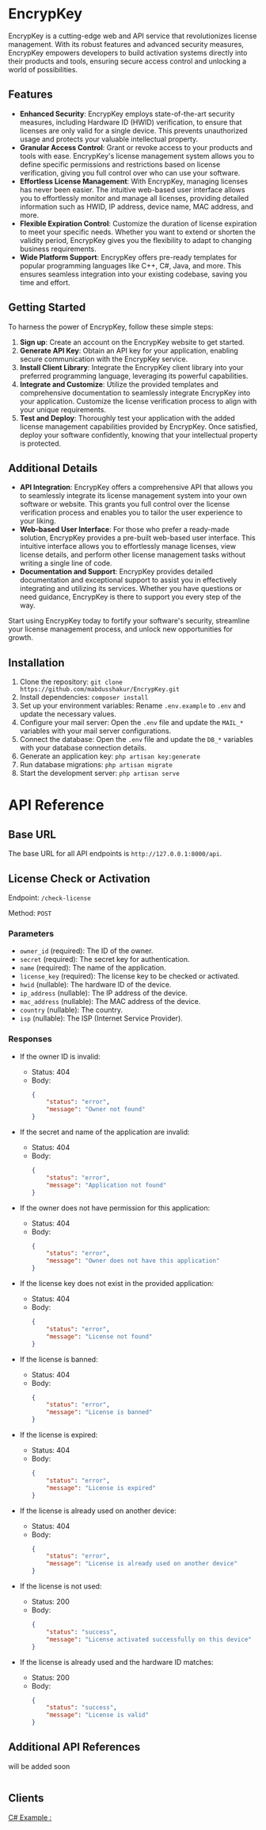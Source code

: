# EncrypKey

EncrypKey is a cutting-edge web and API service that revolutionizes license management. With its robust features and advanced security measures, EncrypKey empowers developers to build activation systems directly into their products and tools, ensuring secure access control and unlocking a world of possibilities.

## Features

- **Enhanced Security**: EncrypKey employs state-of-the-art security measures, including Hardware ID (HWID) verification, to ensure that licenses are only valid for a single device. This prevents unauthorized usage and protects your valuable intellectual property.
- **Granular Access Control**: Grant or revoke access to your products and tools with ease. EncrypKey's license management system allows you to define specific permissions and restrictions based on license verification, giving you full control over who can use your software.
- **Effortless License Management**: With EncrypKey, managing licenses has never been easier. The intuitive web-based user interface allows you to effortlessly monitor and manage all licenses, providing detailed information such as HWID, IP address, device name, MAC address, and more.
- **Flexible Expiration Control**: Customize the duration of license expiration to meet your specific needs. Whether you want to extend or shorten the validity period, EncrypKey gives you the flexibility to adapt to changing business requirements.
- **Wide Platform Support**: EncrypKey offers pre-ready templates for popular programming languages like C++, C#, Java, and more. This ensures seamless integration into your existing codebase, saving you time and effort.

## Getting Started

To harness the power of EncrypKey, follow these simple steps:

1. **Sign up**: Create an account on the EncrypKey website to get started.
2. **Generate API Key**: Obtain an API key for your application, enabling secure communication with the EncrypKey service.
3. **Install Client Library**: Integrate the EncrypKey client library into your preferred programming language, leveraging its powerful capabilities.
4. **Integrate and Customize**: Utilize the provided templates and comprehensive documentation to seamlessly integrate EncrypKey into your application. Customize the license verification process to align with your unique requirements.
5. **Test and Deploy**: Thoroughly test your application with the added license management capabilities provided by EncrypKey. Once satisfied, deploy your software confidently, knowing that your intellectual property is protected.

## Additional Details

- **API Integration**: EncrypKey offers a comprehensive API that allows you to seamlessly integrate its license management system into your own software or website. This grants you full control over the license verification process and enables you to tailor the user experience to your liking.
- **Web-based User Interface**: For those who prefer a ready-made solution, EncrypKey provides a pre-built web-based user interface. This intuitive interface allows you to effortlessly manage licenses, view license details, and perform other license management tasks without writing a single line of code.
- **Documentation and Support**: EncrypKey provides detailed documentation and exceptional support to assist you in effectively integrating and utilizing its services. Whether you have questions or need guidance, EncrypKey is there to support you every step of the way.

Start using EncrypKey today to fortify your software's security, streamline your license management process, and unlock new opportunities for growth.


## Installation

1. Clone the repository: `git clone https://github.com/mabdusshakur/EncrypKey.git`
2. Install dependencies: `composer install`
3. Set up your environment variables: Rename `.env.example` to `.env` and update the necessary values.
4. Configure your mail server: Open the `.env` file and update the `MAIL_*` variables with your mail server configurations.
5. Connect the database: Open the `.env` file and update the `DB_*` variables with your database connection details.
6. Generate an application key: `php artisan key:generate`
7. Run database migrations: `php artisan migrate`
8. Start the development server: `php artisan serve`


# API Reference

## Base URL

The base URL for all API endpoints is `http://127.0.0.1:8000/api`.

## License Check or Activation

Endpoint: `/check-license`

Method: `POST`

### Parameters

- `owner_id` (required): The ID of the owner.
- `secret` (required): The secret key for authentication.
- `name` (required): The name of the application.
- `license_key` (required): The license key to be checked or activated.
- `hwid` (nullable): The hardware ID of the device.
- `ip_address` (nullable): The IP address of the device.
- `mac_address` (nullable): The MAC address of the device.
- `country` (nullable): The country.
- `isp` (nullable): The ISP (Internet Service Provider).

### Responses

- If the owner ID is invalid:
    - Status: 404
    - Body:
        ```json
        {
            "status": "error",
            "message": "Owner not found"
        }
        ```

- If the secret and name of the application are invalid:
    - Status: 404
    - Body:
        ```json
        {
            "status": "error",
            "message": "Application not found"
        }
        ```

- If the owner does not have permission for this application:
    - Status: 404
    - Body:
        ```json
        {
            "status": "error",
            "message": "Owner does not have this application"
        }
        ```

- If the license key does not exist in the provided application:
    - Status: 404
    - Body:
        ```json
        {
            "status": "error",
            "message": "License not found"
        }
        ```

- If the license is banned:
    - Status: 404
    - Body:
        ```json
        {
            "status": "error",
            "message": "License is banned"
        }
        ```

- If the license is expired:
    - Status: 404
    - Body:
        ```json
        {
            "status": "error",
            "message": "License is expired"
        }
        ```

- If the license is already used on another device:
    - Status: 404
    - Body:
        ```json
        {
            "status": "error",
            "message": "License is already used on another device"
        }
        ```

- If the license is not used:
    - Status: 200
    - Body:
        ```json
        {
            "status": "success",
            "message": "License activated successfully on this device"
        }
        ```

- If the license is already used and the hardware ID matches:
    - Status: 200
    - Body:
        ```json
        {
            "status": "success",
            "message": "License is valid"
        }
        ```

## Additional API References

will be added soon
```
```

## Clients
[C# Example : ](https://github.com/mabdusshakur/EncrypKey-CS-Example/)
